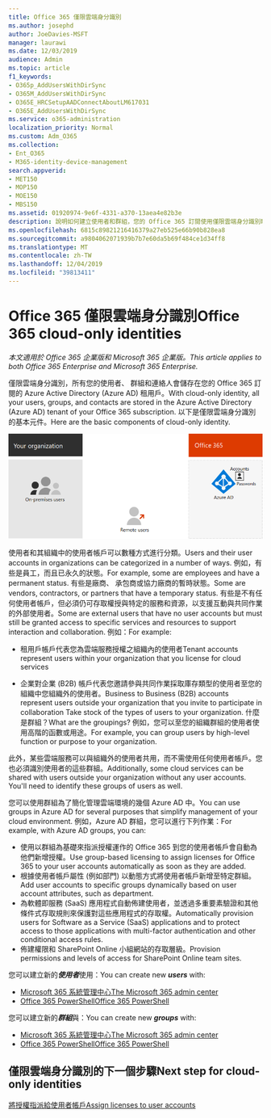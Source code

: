 ```yaml
---
title: Office 365 僅限雲端身分識別
ms.author: josephd
author: JoeDavies-MSFT
manager: laurawi
ms.date: 12/03/2019
audience: Admin
ms.topic: article
f1_keywords:
- O365p_AddUsersWithDirSync
- O365M_AddUsersWithDirSync
- O365E_HRCSetupAADConnectAboutLM617031
- O365E_AddUsersWithDirSync
ms.service: o365-administration
localization_priority: Normal
ms.custom: Adm_O365
ms.collection:
- Ent_O365
- M365-identity-device-management
search.appverid:
- MET150
- MOP150
- MOE150
- MBS150
ms.assetid: 01920974-9e6f-4331-a370-13aea4e82b3e
description: 說明如何建立使用者和群組，您的 Office 365 訂閱使用僅限雲端身分識別時。
ms.openlocfilehash: 6815c89821216416379a27eb525e66b90b828ea8
ms.sourcegitcommit: a9804062071939b7b7e60da5b69f484ce1d34ff8
ms.translationtype: MT
ms.contentlocale: zh-TW
ms.lasthandoff: 12/04/2019
ms.locfileid: "39813411"
---
```

# <a name="office-365-cloud-only-identities"></a><span data-ttu-id="7992a-103">Office 365 僅限雲端身分識別</span><span class="sxs-lookup"><span data-stu-id="7992a-103">Office 365 cloud-only identities</span></span>

<span data-ttu-id="7992a-104">*本文適用於 Office 365 企業版和 Microsoft 365 企業版。*</span><span class="sxs-lookup"><span data-stu-id="7992a-104">*This article applies to both Office 365 Enterprise and Microsoft 365 Enterprise.*</span></span>

<span data-ttu-id="7992a-105">僅限雲端身分識別，所有您的使用者、 群組和連絡人會儲存在您的 Office 365 訂閱的 Azure Active Directory (Azure AD) 租用戶。</span><span class="sxs-lookup"><span data-stu-id="7992a-105">With cloud-only identity, all your users, groups, and contacts are stored in the Azure Active Directory (Azure AD) tenant of your Office 365 subscription.</span></span> <span data-ttu-id="7992a-106">以下是僅限雲端身分識別的基本元件。</span><span class="sxs-lookup"><span data-stu-id="7992a-106">Here are the basic components of cloud-only identity.</span></span>
 
![](./media/about-office-365-identity/cloud-only-identity.png)

<span data-ttu-id="7992a-107">使用者和其組織中的使用者帳戶可以數種方式進行分類。</span><span class="sxs-lookup"><span data-stu-id="7992a-107">Users and their user accounts in organizations can be categorized in a number of ways.</span></span> <span data-ttu-id="7992a-108">例如，有些是員工，而且已永久的狀態。</span><span class="sxs-lookup"><span data-stu-id="7992a-108">For example, some are employees and have a permanent status.</span></span> <span data-ttu-id="7992a-109">有些是廠商、 承包商或協力廠商的暫時狀態。</span><span class="sxs-lookup"><span data-stu-id="7992a-109">Some are vendors, contractors, or partners that have a temporary status.</span></span> <span data-ttu-id="7992a-110">有些是不有任何使用者帳戶，但必須仍可存取權授與特定的服務和資源，以支援互動與共同作業的外部使用者。</span><span class="sxs-lookup"><span data-stu-id="7992a-110">Some are external users that have no user accounts but must still be granted access to specific services and resources to support interaction and collaboration.</span></span> <span data-ttu-id="7992a-111">例如：</span><span class="sxs-lookup"><span data-stu-id="7992a-111">For example:</span></span>

- <span data-ttu-id="7992a-112">租用戶帳戶代表您為雲端服務授權之組織內的使用者</span><span class="sxs-lookup"><span data-stu-id="7992a-112">Tenant accounts represent users within your organization that you license for cloud services</span></span>

- <span data-ttu-id="7992a-113">企業對企業 (B2B) 帳戶代表您邀請參與共同作業採取庫存類型的使用者至您的組織中您組織外的使用者。</span><span class="sxs-lookup"><span data-stu-id="7992a-113">Business to Business (B2B) accounts represent users outside your organization that you invite to participate in collaboration Take stock of the types of users to your organization.</span></span> <span data-ttu-id="7992a-114">什麼是群組？</span><span class="sxs-lookup"><span data-stu-id="7992a-114">What are the groupings?</span></span> <span data-ttu-id="7992a-115">例如，您可以至您的組織群組的使用者使用高階的函數或用途。</span><span class="sxs-lookup"><span data-stu-id="7992a-115">For example, you can group users by high-level function or purpose to your organization.</span></span>

<span data-ttu-id="7992a-p104">此外，某些雲端服務可以與組織外的使用者共用，而不需使用任何使用者帳戶。您也必須識別使用者的這些群組。</span><span class="sxs-lookup"><span data-stu-id="7992a-p104">Additionally, some cloud services can be shared with users outside your organization without any user accounts. You'll need to identify these groups of users as well.</span></span>

<span data-ttu-id="7992a-118">您可以使用群組為了簡化管理雲端環境的幾個 Azure AD 中。</span><span class="sxs-lookup"><span data-stu-id="7992a-118">You can use groups in Azure AD for several purposes that simplify management of your cloud environment.</span></span> <span data-ttu-id="7992a-119">例如，Azure AD 群組，您可以進行下列作業：</span><span class="sxs-lookup"><span data-stu-id="7992a-119">For example, with Azure AD groups, you can:</span></span>

- <span data-ttu-id="7992a-120">使用以群組為基礎來指派授權運作的 Office 365 到您的使用者帳戶會自動為他們新增授權。</span><span class="sxs-lookup"><span data-stu-id="7992a-120">Use group-based licensing to assign licenses for Office 365 to your user accounts automatically as soon as they are added.</span></span>
- <span data-ttu-id="7992a-121">根據使用者帳戶屬性 (例如部門) 以動態方式將使用者帳戶新增至特定群組。</span><span class="sxs-lookup"><span data-stu-id="7992a-121">Add user accounts to specific groups dynamically based on user account attributes, such as department.</span></span>
- <span data-ttu-id="7992a-122">為軟體即服務 (SaaS) 應用程式自動佈建使用者，並透過多重要素驗證和其他條件式存取規則來保護對這些應用程式的存取權。</span><span class="sxs-lookup"><span data-stu-id="7992a-122">Automatically provision users for Software as a Service (SaaS) applications and to protect access to those applications with multi-factor authentication and other conditional access rules.</span></span>
- <span data-ttu-id="7992a-123">佈建權限和 SharePoint Online 小組網站的存取層級。</span><span class="sxs-lookup"><span data-stu-id="7992a-123">Provision permissions and levels of access for SharePoint Online team sites.</span></span>

<span data-ttu-id="7992a-124">您可以建立新的***使用者***使用：</span><span class="sxs-lookup"><span data-stu-id="7992a-124">You can create new ***users*** with:</span></span>

- [<span data-ttu-id="7992a-125">Microsoft 365 系統管理中心</span><span class="sxs-lookup"><span data-stu-id="7992a-125">The Microsoft 365 admin center</span></span>](https://docs.microsoft.com/office365/admin/add-users/add-users)
- [<span data-ttu-id="7992a-126">Office 365 PowerShell</span><span class="sxs-lookup"><span data-stu-id="7992a-126">Office 365 PowerShell</span></span>](https://docs.microsoft.com/office365/enterprise/powershell/create-user-accounts-with-office-365-powershell)

<span data-ttu-id="7992a-127">您可以建立新的***群組***與：</span><span class="sxs-lookup"><span data-stu-id="7992a-127">You can create new ***groups*** with:</span></span>

- [<span data-ttu-id="7992a-128">Microsoft 365 系統管理中心</span><span class="sxs-lookup"><span data-stu-id="7992a-128">The Microsoft 365 admin center</span></span>](https://docs.microsoft.com/office365/admin/create-groups/create-groups)
- [<span data-ttu-id="7992a-129">Office 365 PowerShell</span><span class="sxs-lookup"><span data-stu-id="7992a-129">Office 365 PowerShell</span></span>](https://docs.microsoft.com/office365/enterprise/powershell/manage-office-365-groups-with-powershell)


## <a name="next-step-for-cloud-only-identities"></a><span data-ttu-id="7992a-130">僅限雲端身分識別的下一個步驟</span><span class="sxs-lookup"><span data-stu-id="7992a-130">Next step for cloud-only identities</span></span>

[<span data-ttu-id="7992a-131">將授權指派給使用者帳戶</span><span class="sxs-lookup"><span data-stu-id="7992a-131">Assign licenses to user accounts</span></span>](assign-licenses-to-user-accounts.md)
